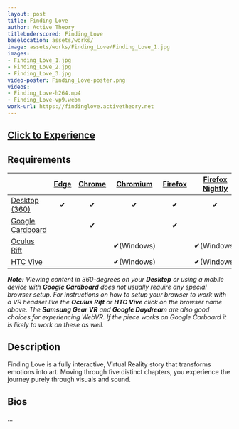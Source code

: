 ```yaml
---
layout: post
title: Finding Love
author: Active Theory
titleUnderscored: Finding_Love
baselocation: assets/works/
image: assets/works/Finding_Love/Finding_Love_1.jpg
images:
- Finding_Love_1.jpg
- Finding_Love_2.jpg
- Finding_Love_3.jpg
video-poster: Finding_Love-poster.png
videos: 
- Finding_Love-h264.mp4
- Finding_Love-vp9.webm
work-url: https://findinglove.activetheory.net
---
```



<h2><a href="{{ page.work-url }}" target="_blank" class="button fit special icon fa-play"> Click to Experience</a></h2>

<div class="box" markdown="1">

## Requirements

|                     |[Edge][1]|[Chrome][2]|[Chromium][3]|[Firefox][4]|[Firefox Nightly][5]|[Safari][6]  
|---------------------|:-------:|:---------:|:-----------:|:----------:|:------------------:|:---------:
|[Desktop (360)][7]   |✔        |✔          |✔            |✔           |✔                   |✔     
|[Google Cardboard][8]|         |✔          |             |✔           |                    |✔     
|[Oculus Rift][9]     |         |           |✔(Windows)   |            |✔(Windows)          |      
|[HTC Vive][10]       |         |           |✔(Windows)   |            |✔(Windows)          | 
  
[1]:instructions.html#edge-ins
[2]:instructions.html#chrome-ins 
[3]:instructions.html#chromium-ins 
[4]:instructions.html#firefox-ins 
[5]:instructions.html#firefoxnightly-ins 
[6]:instructions.html#safari-ins 
[7]:instructions.html#desktop-ins
[8]:https://vr.google.com/cardboard/
[9]:https://www.oculus.com/rift/
[10]:https://www.vive.com/

***Note:** Viewing content in 360-degrees on your **Desktop** or using a mobile device with **Google Cardboard** does not usually require any special browser setup. For instructions on how to setup your browser to work with a VR headset like the **Oculus Rift** or **HTC Vive** click on the browser name above. The **Samsung Gear VR** and **Google Daydream** are also good choices for experiencing WebVR. If the piece works on Google Carboard it is likely to work on these as well.*

</div>

<div class="box" markdown="1">

## Description
Finding Love is a fully interactive, Virtual Reality story that transforms emotions into art. Moving through five distinct chapters, you experience the journey purely through visuals and sound.   

## Bios	
...

</div>
